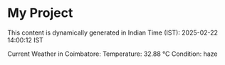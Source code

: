 # My Project

This content is dynamically generated in Indian Time (IST): 2025-02-22 14:00:12 IST


Current Weather in Coimbatore:
Temperature: 32.88 °C
Condition: haze
